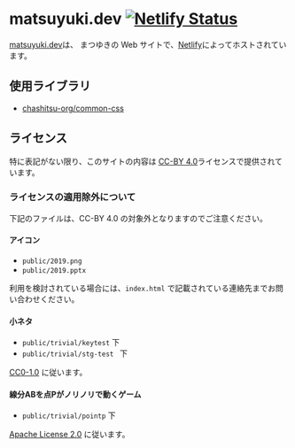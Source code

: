 # matsuyuki.dev [![Netlify Status](https://api.netlify.com/api/v1/badges/14caad90-9f35-41a7-b534-5a5813c1ba73/deploy-status)](https://app.netlify.com/sites/matsuyuki-dev/deploys)
[matsuyuki.dev](https://matsuyuki.dev/)は、 まつゆきの Web サイトで、[Netlify](https://netlify.com/)によってホストされています。

## 使用ライブラリ
- [chashitsu-org/common-css](https://github.com/chashitsu-org/common-css)

## ライセンス
特に表記がない限り、このサイトの内容は [CC-BY 4.0](https://creativecommons.org/licenses/by/4.0/deed.ja)ライセンスで提供されています。

### ライセンスの適用除外について
下記のファイルは、CC-BY 4.0 の対象外となりますのでご注意ください。

#### アイコン
- `public/2019.png`
- `public/2019.pptx`

利用を検討されている場合には、`index.html` で記載されている連絡先までお問い合わせください。

#### 小ネタ
- `public/trivial/keytest` 下
- `public/trivial/stg-test ` 下

[CC0-1.0](https://creativecommons.org/publicdomain/zero/1.0/deed.ja) に従います。

#### 線分ABを点Pがノリノリで動くゲーム
-  `public/trivial/pointp` 下 

[Apache License 2.0](https://github.com/matsuyuki-a/matsuyuki.dev/tree/master/public/trivial/pointp/LICENSE) に従います。
